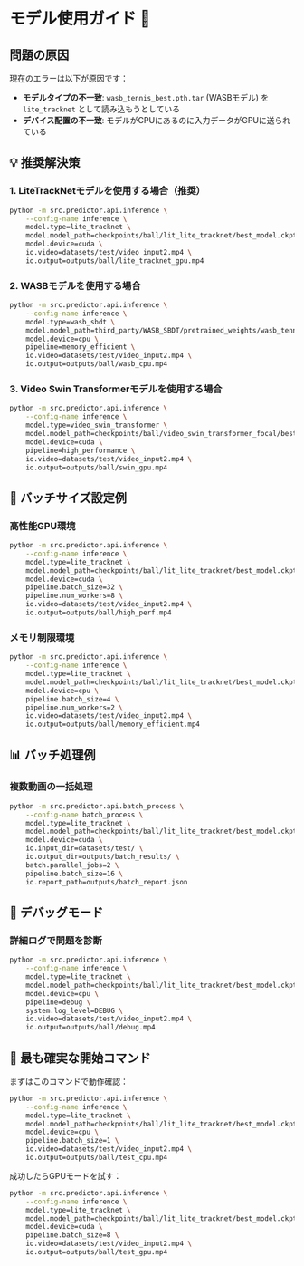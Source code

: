 # モデル使用ガイド 🎾

## 問題の原因
現在のエラーは以下が原因です：
- **モデルタイプの不一致**: `wasb_tennis_best.pth.tar` (WASBモデル) を `lite_tracknet` として読み込もうとしている
- **デバイス配置の不一致**: モデルがCPUにあるのに入力データがGPUに送られている

## 💡 推奨解決策

### 1. LiteTrackNetモデルを使用する場合（推奨）
```bash
python -m src.predictor.api.inference \
    --config-name inference \
    model.type=lite_tracknet \
    model.model_path=checkpoints/ball/lit_lite_tracknet/best_model.ckpt \
    model.device=cuda \
    io.video=datasets/test/video_input2.mp4 \
    io.output=outputs/ball/lite_tracknet_gpu.mp4
```

### 2. WASBモデルを使用する場合
```bash
python -m src.predictor.api.inference \
    --config-name inference \
    model.type=wasb_sbdt \
    model.model_path=third_party/WASB_SBDT/pretrained_weights/wasb_tennis_best.pth.tar \
    model.device=cpu \
    pipeline=memory_efficient \
    io.video=datasets/test/video_input2.mp4 \
    io.output=outputs/ball/wasb_cpu.mp4
```

### 3. Video Swin Transformerモデルを使用する場合
```bash
python -m src.predictor.api.inference \
    --config-name inference \
    model.type=video_swin_transformer \
    model.model_path=checkpoints/ball/video_swin_transformer_focal/best_model.ckpt \
    model.device=cuda \
    pipeline=high_performance \
    io.video=datasets/test/video_input2.mp4 \
    io.output=outputs/ball/swin_gpu.mp4
```

## 🚀 バッチサイズ設定例

### 高性能GPU環境
```bash
python -m src.predictor.api.inference \
    --config-name inference \
    model.type=lite_tracknet \
    model.model_path=checkpoints/ball/lit_lite_tracknet/best_model.ckpt \
    model.device=cuda \
    pipeline.batch_size=32 \
    pipeline.num_workers=8 \
    io.video=datasets/test/video_input2.mp4 \
    io.output=outputs/ball/high_perf.mp4
```

### メモリ制限環境
```bash
python -m src.predictor.api.inference \
    --config-name inference \
    model.type=lite_tracknet \
    model.model_path=checkpoints/ball/lit_lite_tracknet/best_model.ckpt \
    model.device=cpu \
    pipeline.batch_size=4 \
    pipeline.num_workers=2 \
    io.video=datasets/test/video_input2.mp4 \
    io.output=outputs/ball/memory_efficient.mp4
```

## 📊 バッチ処理例

### 複数動画の一括処理
```bash
python -m src.predictor.api.batch_process \
    --config-name batch_process \
    model.type=lite_tracknet \
    model.model_path=checkpoints/ball/lit_lite_tracknet/best_model.ckpt \
    model.device=cuda \
    io.input_dir=datasets/test/ \
    io.output_dir=outputs/batch_results/ \
    batch.parallel_jobs=2 \
    pipeline.batch_size=16 \
    io.report_path=outputs/batch_report.json
```

## 🔧 デバッグモード

### 詳細ログで問題を診断
```bash
python -m src.predictor.api.inference \
    --config-name inference \
    model.type=lite_tracknet \
    model.model_path=checkpoints/ball/lit_lite_tracknet/best_model.ckpt \
    model.device=cpu \
    pipeline=debug \
    system.log_level=DEBUG \
    io.video=datasets/test/video_input2.mp4 \
    io.output=outputs/ball/debug.mp4
```

## 🎯 最も確実な開始コマンド

まずはこのコマンドで動作確認：
```bash
python -m src.predictor.api.inference \
    --config-name inference \
    model.type=lite_tracknet \
    model.model_path=checkpoints/ball/lit_lite_tracknet/best_model.ckpt \
    model.device=cpu \
    pipeline.batch_size=1 \
    io.video=datasets/test/video_input2.mp4 \
    io.output=outputs/ball/test_cpu.mp4
```

成功したらGPUモードを試す：
```bash
python -m src.predictor.api.inference \
    --config-name inference \
    model.type=lite_tracknet \
    model.model_path=checkpoints/ball/lit_lite_tracknet/best_model.ckpt \
    model.device=cuda \
    pipeline.batch_size=8 \
    io.video=datasets/test/video_input2.mp4 \
    io.output=outputs/ball/test_gpu.mp4
```